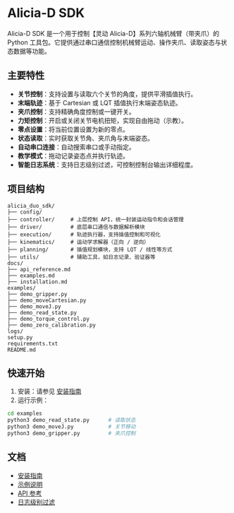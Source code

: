# Alicia-D SDK  

Alicia-D SDK 是一个用于控制【灵动 Alicia-D】系列六轴机械臂（带夹爪）的 Python 工具包。它提供通过串口通信控制机械臂运动、操作夹爪、读取姿态与状态数据等功能。

## 主要特性

*   **关节控制**：支持设置与读取六个关节的角度，提供平滑插值执行。
*   **末端轨迹**：基于 Cartesian 或 LQT 插值执行末端姿态轨迹。
*   **夹爪控制**：支持精确角度控制或一键开关。
*   **力矩控制**：开启或关闭关节电机扭矩，实现自由拖动（示教）。
*   **零点设置**：将当前位置设置为新的零点。
*   **状态读取**：实时获取关节角、夹爪角与末端姿态。
*   **自动串口连接**：自动搜索串口或手动指定。
*   **教学模式**：拖动记录姿态点并执行轨迹。
*   **智能日志系统**：支持日志级别过滤，可控制控制台输出详细程度。

## 项目结构

```
alicia_duo_sdk/
├── config/ 
├── controller/     # 上层控制 API，统一封装运动指令和会话管理
├── driver/         # 底层串口通信与数据解析模块
├── execution/      # 轨迹执行器，支持插值控制和可视化
├── kinematics/     # 运动学求解器（正向 / 逆向）
├── planning/       # 插值规划模块，支持 LQT / 线性等方式
├── utils/          # 辅助工具，如日志记录、验证器等
docs/
├── api_reference.md
├── examples.md
├── installation.md
examples/
├── demo_gripper.py
├── demo_moveCartesian.py
├── demo_moveJ.py
├── demo_read_state.py
├── demo_torque_control.py
├── demo_zero_calibration.py
logs/
setup.py
requirements.txt
README.md
```

## 快速开始

1.  安装：请参见 [安装指南](docs/installation.md)
2.  运行示例：
```bash
cd examples
python3 demo_read_state.py      # 读取状态
python3 demo_moveJ.py           # 关节移动
python3 demo_gripper.py         # 夹爪控制
```

## 文档

*   [安装指南](docs/installation.md)
*   [示例说明](docs/examples.md)
*   [API 参考](docs/api_reference.md)
*   [日志级别过滤](docs/logger_levels.md)